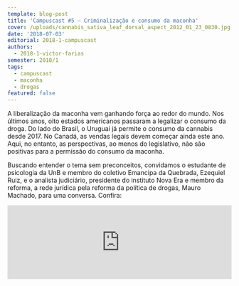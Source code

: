 ```yaml
---
template: blog-post
title: 'Campuscast #5 – Criminalização e consumo da maconha'
cover: /uploads/cannabis_sativa_leaf_dorsal_aspect_2012_01_23_0830.jpg
date: '2018-07-03'
editorial: 2018-1-campuscast
authors:
  - 2018-1-victor-farias
semester: 2018/1
tags:
  - campuscast
  - maconha
  - drogas
featured: false
---
```

A liberalização da maconha vem ganhando força ao redor do mundo. Nos últimos anos, oito estados americanos passaram a legalizar o consumo da droga. Do lado do Brasil, o Uruguai já permite o consumo da cannabis desde 2017. No Canadá, as vendas legais devem começar ainda este ano. Aqui, no entanto, as perspectivas, ao menos do legislativo, não são positivas para a permissão do consumo da maconha.

Buscando entender o tema sem preconceitos, convidamos o estudante de psicologia da UnB e membro do coletivo Emancipa da Quebrada, Ezequiel Ruiz, e o analista judiciário, presidente do instituto Nova Era e membro da reforma, a rede jurídica pela reforma da política de drogas, Mauro Machado, para uma conversa. Confira:

<iframe width="100%" height="166" scrolling="no" frameborder="no" src="https://w.soundcloud.com/player/?url=https%3A//api.soundcloud.com/tracks/464222466&amp;color=ff5500"></iframe>
